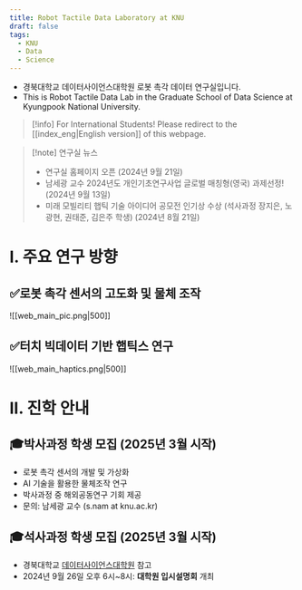 ```yaml
---
title: Robot Tactile Data Laboratory at KNU
draft: false
tags:
  - KNU
  - Data
  - Science
---
```


- 경북대학교 데이터사이언스대학원 로봇 촉각 데이터 연구실입니다.
- This is Robot Tactile Data Lab in the Graduate School of Data Science at Kyungpook National University.

> [!info] For International Students!
> Please redirect to the [[index_eng|English version]] of this webpage.

> [!note] 연구실 뉴스
> - 연구실 홈페이지 오픈 (2024년 9월 21일)
> - 남세광 교수 2024년도 개인기초연구사업 글로벌 매칭형(영국) 과제선정! (2024년 9월 13일)
> - 미래 모빌리티 햅틱 기술 아이디어 공모전 인기상 수상 (석사과정 장지은, 노광현, 권태준, 김은주 학생) (2024년 8월 21일)

  
# I. 주요 연구 방향
## ✅로봇 촉각 센서의 고도화 및 물체 조작
![[web_main_pic.png|500]]

## ✅터치 빅데이터 기반 햅틱스 연구
![[web_main_haptics.png|500]]


# II. 진학 안내

## 🎓박사과정 학생 모집 (2025년 3월 시작)
- 로봇 촉각 센서의 개발 및 가상화
- AI 기술을 활용한 물체조작 연구
- 박사과정 중 해외공동연구 기회 제공
- 문의: 남세광 교수 (s.nam at knu.ac.kr)

## 🎓석사과정 학생 모집 (2025년 3월 시작)
- 경북대학교 [데이터사이언스대학원](https://data.knu.ac.kr/) 참고
- 2024년 9월 26일 오후 6시~8시: **대학원 입시설명회** 개최